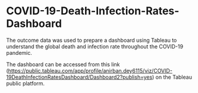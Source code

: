 # COVID-19-Death-Infection-Rates-Dashboard
The outcome data was used to prepare a dashboard using Tableau to understand the global death and infection rate throughout the COVID-19 pandemic.

The dashboard can be accessed from this link (https://public.tableau.com/app/profile/anirban.dey6115/viz/COVID-19DeathInfectionRatesDashboard/Dashboard2?publish=yes) on the Tableau public platform. 
